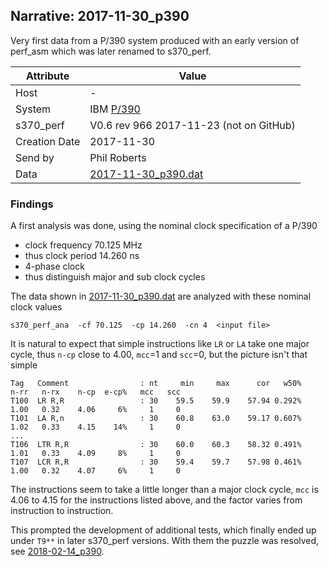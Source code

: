 ## Narrative: 2017-11-30_p390

Very first data from a P/390 system produced with an early version of perf_asm
which was later renamed to s370_perf.

| Attribute | Value |
| --------- | ----- |
| Host   | - |
| System | IBM [P/390](sysinfo_p390.md) |
| s370_perf | V0.6  rev  966  2017-11-23 (not on GitHub) |
| Creation Date | 2017-11-30 |
| Send by | Phil Roberts |
| Data | [2017-11-30_p390.dat](../data/2017-11-30_p390.dat) |

### Findings

A first analysis was done, using the nominal clock specification of a P/390
- clock frequency 70.125 MHz
- thus clock period 14.260 ns
- 4-phase clock
- thus distinguish major and sub clock cycles

The data shown in [2017-11-30_p390.dat](../data/2017-11-30_p390.dat) are
analyzed with these nominal clock values
```
s370_perf_ana  -cf 70.125  -cp 14.260  -cn 4  <input file>
```

It is natural to expect that simple instructions like `LR` or `LA` take
one major cycle, thus `n-cp` close to 4.00, `mcc`=1 and `scc`=0, but the
picture isn't that simple
```
Tag   Comment                : nt     min     max      cor   w50%    n-rr   n-rx    n-cp  e-cp%   mcc   scc
T100  LR R,R                 : 30    59.5    59.9    57.94 0.292%    1.00   0.32    4.06     6%     1     0
T101  LA R,n                 : 30    60.8    63.0    59.17 0.607%    1.02   0.33    4.15    14%     1     0
...
T106  LTR R,R                : 30    60.0    60.3    58.32 0.491%    1.01   0.33    4.09     8%     1     0
T107  LCR R,R                : 30    59.4    59.7    57.98 0.461%    1.00   0.32    4.07     6%     1     0
```

The instructions seem to take a little longer than a major clock cycle,
`mcc` is 4.06 to 4.15 for the instructions listed above, and the factor
varies from instruction to instruction.

This prompted the development of additional tests, which finally ended up
under `T9**` in later s370_perf versions. With them the puzzle was resolved,
see [2018-02-14_p390](2018-02-14_p390.md).
